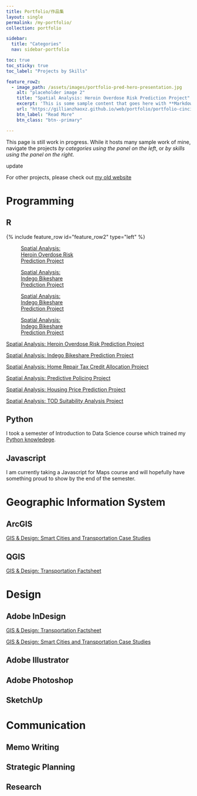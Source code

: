 ```yaml
---
title: Portfolio/作品集
layout: single
permalink: /my-portfolio/
collection: portfolio

sidebar:
  title: "Categories"
  nav: sidebar-portfolio

toc: true
toc_sticky: true
toc_label: "Projects by Skills"

feature_row2:
  - image_path: /assets/images/portfolio-pred-hero-presentation.jpg
    alt: "placeholder image 2"
    title: "Spatial Analysis: Heroin Overdose Risk Prediction Project"
    excerpt: 'This is some sample content that goes here with **Markdown** formatting. Left aligned with `type="left"`'
    url: "https://gillianzhaoxz.github.io/web/portfolio/portfolio-cincinnati-risk-prediction/"
    btn_label: "Read More"
    btn_class: "btn--primary"

---
```



This page is still work in progress. While it hosts many sample work of mine, navigate the projects *by categories using the panel on the left*, or *by skills using the panel on the right*.

update

For other projects, please check out [my old website](https://gillianzhaoxz0.wixsite.com/home/1)

# Programming
## R

{% include feature_row id="feature_row2" type="left" %}

<figure style="width: 150px" class="align-left">
  <img src="{{ site.url }}{{ site.baseurl }}/assets/images/portfolio-pred-hero-presentation.jpg" alt="">
  <figcaption><a href="https://gillianzhaoxz.github.io/web/portfolio/portfolio-cincinnati-risk-prediction/">Spatial Analysis: Heroin Overdose Risk Prediction Project</a></figcaption>
</figure> 

<figure style="width: 150px" class="align-left">
  <img src="{{ site.url }}{{ site.baseurl }}/assets/images/portfolio-indego-bikeshare.png" alt="">
  <figcaption><a href="https://gillianzhaoxz.github.io/web/portfolio/portfolio-philly-indego-prediction/">Spatial Analysis: Indego Bikeshare Prediction Project</a></figcaption>
</figure> 

<figure style="width: 150px" class="align-left">
  <img src="{{ site.url }}{{ site.baseurl }}/assets/images/portfolio-indego-bikeshare.png" alt="">
  <figcaption><a href="https://gillianzhaoxz.github.io/web/portfolio/portfolio-philly-indego-prediction/">Spatial Analysis: Indego Bikeshare Prediction Project</a></figcaption>
</figure> 

<figure style="width: 150px" class="align-left">
  <img src="{{ site.url }}{{ site.baseurl }}/assets/images/portfolio-indego-bikeshare.png" alt="">
  <figcaption><a href="https://gillianzhaoxz.github.io/web/portfolio/portfolio-philly-indego-prediction/">Spatial Analysis: Indego Bikeshare Prediction Project</a></figcaption>
</figure> 


[Spatial Analysis: Heroin Overdose Risk Prediction Project](https://gillianzhaoxz.github.io/web/portfolio/portfolio-cincinnati-risk-prediction/)

[Spatial Analysis: Indego Bikeshare Prediction Project](https://gillianzhaoxz.github.io/web/portfolio/portfolio-philly-indego-prediction/)

[Spatial Analysis: Home Repair Tax Credit Allocation Project](https://gillianzhaoxz.github.io/web/portfolio/portfolio-fictional-credit-allocation/)

[Spatial Analysis: Predictive Policing Project](https://gillianzhaoxz.github.io/web/portfolio/portfolio-chicago-predictive-policing/)

[Spatial Analysis: Housing Price Prediction Project](https://gillianzhaoxz.github.io/web/portfolio/portfolio-miami-housing-price/)

[Spatial Analysis: TOD Suitability Analysis Project](https://gillianzhaoxz.github.io/web/portfolio/portfolio-chicago-TOD/)

## Python
I took a semester of Introduction to Data Science course which trained my [Python knowledege](https://gillianzhaoxz.github.io/web/portfolio/portfolio-python-info490/).

## Javascript
I am currently taking a Javascript for Maps course and will hopefully have something proud to show by the end of the semester.

# Geographic Information System
## ArcGIS
[GIS & Design: Smart Cities and Transportation Case Studies](https://gillianzhaoxz.github.io/web/portfolio/portfolio-smart-cities-case-studies/)

## QGIS
[GIS & Design: Transportation Factsheet](https://gillianzhaoxz.github.io/web/portfolio/portfolio-transportation-factsheet/)

# Design
## Adobe InDesign
[GIS & Design: Transportation Factsheet](https://gillianzhaoxz.github.io/web/portfolio/portfolio-transportation-factsheet/)

[GIS & Design: Smart Cities and Transportation Case Studies](https://gillianzhaoxz.github.io/web/portfolio/portfolio-smart-cities-case-studies/)

## Adobe Illustrator
## Adobe Photoshop
## SketchUp

# Communication
## Memo Writing
## Strategic Planning
## Research